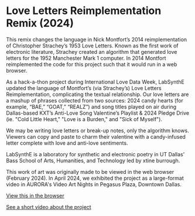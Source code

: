 # Love Letters Reimplementation Remix (2024)
This remix changes the language in Nick Montfort’s 2014 reimplementation of Christopher Strachey’s 1953 Love Letters. Known as the first work of electronic literature, Strachey created an algorithm that generated love letters for the 1952 Manchester Mark 1 computer. In 2014 Montfort reimplemented the code for this project such that it would run in a web browser.

As a hack-a-thon project during International Love Data Week, LabSynthE updated the language of Montfort’s (via Strachey’s) Love Letters Reimplementation, complicating the textual relationship. Our love letters are a mashup of phrases collected from two sources: 2024 candy hearts (for example, “BAE,” “GOAT,” “REALZ”) and song titles played on air during Dallas-based KXT’s Anti-Love Song Valentine’s Playlist & 2024 Pledge Drive (ie. "Cold Little Heart," "Love is a Burden," and "Sick of Myself"). 

We may be writing love letters or break-up notes, only the algorithm knows. Viewers can copy and paste to charm their valentine with a candy-infused letter complete with love and anti-love sentiments. 

LabSynthE is a laboratory for synthetic and electronic poetry in UT Dallas’ Bass School of Arts, Humanities, and Technology led by xtine burrough.

This work of art was originally made to be viewed in the web browser (February 2024). In April 2024, we exhibited the project as a large-format video in AURORA's Video Art Nights in Pegasus Plaza, Downtown Dallas.

[View this in the browser](https://xtineburrough.github.io/LoveLetters/)

[See a short video about the project](https://vimeo.com/1030900435)
